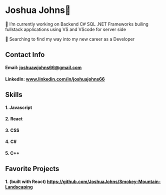 # Joshua Johns👋
🔭 I’m currently working on Backend C# SQL .NET Frameworks builing fullstack applications using VS and VScode for server side

🌱 Searching to find my way into my new career as a Developer
## Contact Info
  #### Email: joshuawjohns66@gmail.com
  #### LinkedIn: www.linkedin.com/in/joshuajohns66

## Skills
#### 1. Javascript
#### 2. React
#### 3. CSS
#### 4. C#
#### 5. C++

## Favorite Projects
#### 1. (built with React) https://github.com/JoshuaJohns/Smokey-Mountain-Landscaping
<!--



Here are some ideas to get you started:

- 🔭 I’m currently working on ...
- 🌱 I’m currently learning ...
- 👯 I’m looking to collaborate on ...
- 🤔 I’m looking for help with ...
- 💬 Ask me about ...
- 📫 How to reach me: ...
- 😄 Pronouns: ...
- ⚡ Fun fact: ...
-->
